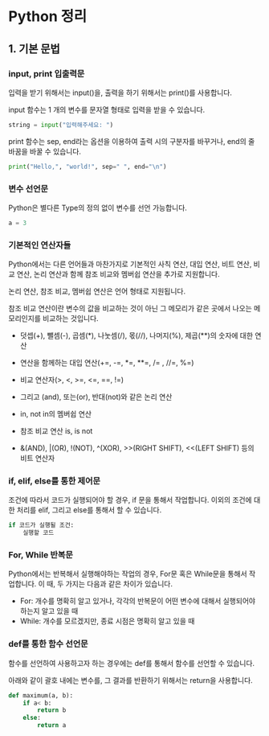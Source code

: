 # Python 정리

## 1. 기본 문법

### input, print 입출력문

입력을 받기 위해서는 input()을, 출력을 하기 위해서는 print()를 사용합니다.

input 함수는 1 개의 변수를 문자열 형태로 입력을 받을 수 있습니다.

```Python
string = input("입력해주세요: ")
```


print 함수는 sep, end라는 옵션을 이용하여 출력 시의 구분자를 바꾸거나, end의 줄 바꿈을 바꿀 수 있습니다.

```Python
print("Hello,", "world!", sep=" ", end="\n")
```

### 변수 선언문

Python은 별다른 Type의 정의 없이 변수를 선언 가능합니다.

```Python
a = 3
```

### 기본적인 연산자들

Python에서는 다른 언어들과 마찬가지로 기본적인 사칙 연산, 대입 연산, 비트 연산, 비교 연산, 논리 연산과 함께 참조 비교와 멤버쉽 연산을 추가로 지원합니다.

논리 연산, 참조 비교, 멤버쉽 연산은 언어 형태로 지원됩니다.

참조 비교 연산이란 변수의 값을 비교하는 것이 아닌 그 메모리가 같은 곳에서 나오는 메모리인지를 비교하는 것입니다.

- 덧셉(+), 뺄셈(-), 곱셈(*), 나눗셈(/), 몫(//), 나머지(%), 제곱(**)의 숫자에 대한 연산

- 연산을 함께하는 대입 연산(+=, -=, *=, **=, /= , //=, %=)

- 비교 연산자(>, <, >=, <=, ==, !=)

- 그리고 (and), 또는(or), 반대(not)와 같은 논리 연산

- in, not in의 멤버쉽 연산

- 참조 비교 연산 is, is not

- &(AND), |(OR), !(NOT), ^(XOR), >>(RIGHT SHIFT), <<(LEFT SHIFT) 등의 비트 연산자

### if, elif, else를 통한 제어문

조건에 따라서 코드가 실행되어야 할 경우, if 문을 통해서 작업합니다. 이외의 조건에 대한 처리를 elif, 그리고 else를 통해서 할 수 있습니다.

```Python
if 코드가 실행될 조건:
    실행할 코드
```

### For, While 반복문 

Python에서는 반복해서 실행해야하는 작업의 경우, For문 혹은 While문을 통해서 작업합니다. 이 때, 두 가지는 다음과 같은 차이가 있습니다.

- For: 개수를 명확히 알고 있거나, 각각의 반복문이 어떤 변수에 대해서 실행되어야 하는지 알고 있을 때
- While: 개수를 모르겠지만, 종료 시점은 명확히 알고 있을 때

### def를 통한 함수 선언문

함수를 선언하여 사용하고자 하는 경우에는 def를 통해서 함수를 선언할 수 있습니다.

아래와 같이 괄호 내에는 변수를, 그 결과를 반환하기 위해서는 return을 사용합니다.

```Python
def maximum(a, b):
    if a< b:
        return b
    else:
        return a
```

<!-- ## 2. Type

### int, float, string, boolean 등 기본적인 Type의 문법

### tuple, list, dict, 

### function object

## 3. Object

### OOP, Object Oriented Programming

## 4. Library

### import 란

### 수많은 라이브러리들을 쓰는 방법 pip -->